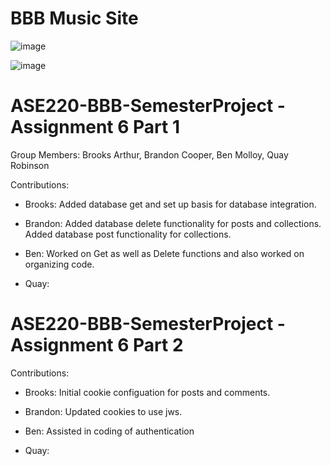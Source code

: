 # BBB Music Site

![image](https://github.com/BCoop123/BBB-Music-Site/assets/114194395/83212ec7-e9a0-4139-9cf5-61208a801d44)

![image](https://github.com/BCoop123/BBB-Music-Site/assets/114194395/1355cea7-f07c-47c9-baec-dedf3af8e6e0)

# ASE220-BBB-SemesterProject - Assignment 6 Part 1

Group Members: Brooks Arthur, Brandon Cooper, Ben Molloy, Quay Robinson

Contributions:

  - Brooks:
  Added database get and set up basis for database integration.

  - Brandon:
  Added database delete functionality for posts and collections.
  Added database post functionality for collections.

  - Ben: 
  Worked on Get as well as Delete functions and also worked on organizing code.

  - Quay:
  
# ASE220-BBB-SemesterProject - Assignment 6 Part 2

Contributions:

  - Brooks:
  Initial cookie configuation for posts and comments.

  - Brandon: Updated cookies to use jws.

  - Ben: Assisted in coding of authentication

  - Quay:
